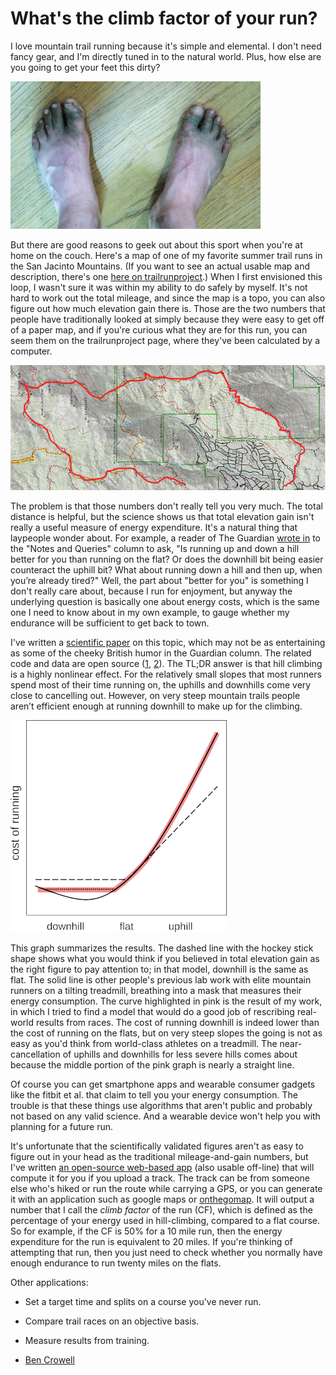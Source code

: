 What's the climb factor of your run?
====================================

I love mountain trail running because it's simple and elemental. I don't need fancy gear,
and I'm directly tuned in to the natural world. Plus, how else are you going to get your
feet this dirty?

![picture of dirty feet](dirty_feet.jpg)

But there are good reasons to geek out about this sport when you're at home
on the couch. Here's a map of one of my favorite summer trail runs in the San
Jacinto Mountains. (If you want to see an actual usable map and description,
there's one [here on trailrunproject](https://www.trailrunproject.com/trail/7093426/san-jacinto-peak-loop).)
When I first envisioned this loop, I wasn't sure it was within my ability to do
safely by myself. It's not hard to work out the total mileage, and since the map
is a topo, you can also figure out how much elevation gain there is. Those are the two
numbers that people have traditionally looked at simply because they were easy to
get off of a paper map, and if you're curious what they are for this run, you can
seem them on the trailrunproject page, where they've been calculated by a computer.

![topo map of a running loop](san_j_loop.png)

The problem is that those numbers don't really tell you very much. The
total distance is helpful, but the science shows us that total
elevation gain isn't really a useful measure of energy
expenditure. It's a natural thing that laypeople wonder about. For
example, a reader of The Guardian [wrote in](https://www.theguardian.com/lifeandstyle/2022/aug/07/readers-reply-is-running-up-and-down-a-hill-better-for-you-than-running-on-the-flat) to the "Notes and Queries"
column to ask, "Is running up and down a hill better for you than
running on the flat? Or does the downhill bit being easier counteract
the uphill bit? What about running down a hill and then up, when
you’re already tired?" Well, the part about "better for you" is something
I don't really care about, because I run for enjoyment, but anyway the
underlying question is basically one about energy costs, which is the
same one I need to know about in my own example, to gauge whether my
endurance will be sufficient to get back to town.

I've written a [scientific
paper](https://www.biorxiv.org/content/10.1101/2021.04.03.438339v2) on
this topic, which may not be as entertaining as some of the cheeky
British humor in the Guardian column. The related code and data are
open source ([1](https://github.com/bcrowell/trail),
[2](https://github.com/bcrowell/kcals)). The TL;DR answer is that hill
climbing is a highly nonlinear effect. For
the relatively small slopes that most runners spend most of their time
running on, the uphills and downhills come very close to cancelling
out. However, on very steep mountain trails people aren’t efficient
enough at running downhill to make up for the climbing.

![graph showing three models of running efficiency versus hill slope](graph.png)

This graph summarizes the results. The dashed line with the hockey stick shape
shows what you would think if you believed in total elevation gain as the right
figure to pay attention to; in that model, downhill is the same as flat. The
solid line is other people's previous lab work with elite mountain runners on
a tilting treadmill, breathing into a mask that measures their energy consumption.
The curve highlighted in pink is the result of my work, in which I tried to
find a model that would do a good job of rescribing real-world results from
races. The cost of running downhill is indeed lower than the cost of running
on the flats, but on very steep slopes the going is not as easy as you'd
think from world-class athletes on a treadmill. The near-cancellation of uphills
and downhills for less severe hills comes about because the middle portion of the pink graph is nearly
a straight line.

Of course you can get smartphone apps and wearable consumer gadgets like the fitbit et al. that
claim to tell you your energy consumption. The trouble is that these things use
algorithms that aren't public and probably not based on any valid science. And
a wearable device won't help you with planning for a future run.

It's unfortunate that the scientifically validated figures aren't as
easy to figure out in your head as the traditional mileage-and-gain
numbers, but I've written [an open-source web-based
app](https://lightandmatter.com/cf) (also usable off-line) that will
compute it for you if you upload a track. The track can be from
someone else who's hiked or run the route while carrying a GPS, or you
can generate it with an application such as google maps or
[onthegomap](https://onthegomap.com/). It will output a number that I
call the *climb factor* of the run (CF), which is defined as the percentage
of your energy used in hill-climbing, compared to a flat course. So for example,
if the CF is 50% for a 10 mile run, then the energy expenditure for the run
is equivalent to 20 miles. If you're thinking of attempting that run, then you
just need to check whether you normally have enough endurance to run twenty miles
on the flats.

Other applications:

- Set a target time and splits on a course you've never run.

- Compare trail races on an objective basis.

- Measure results from training.

- [Ben Crowell](http://lightandmatter.com/area4author.html)

